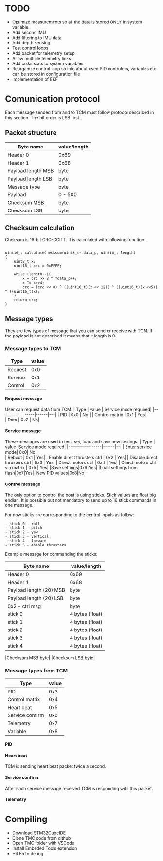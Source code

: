 
# TODO
* Optimize measurements so all the data is stored ONLY in system variable.
* Add second IMU
* Add filtering to IMU data
* Add depth sensing
* Test control loops
* Add packet for telemetry setup
* Allow multiple telemetry links
* Add tasks stats to system variables
* Reorganize control loop so info about used PID controlers, variables etc can be stored in configuration file
* Implementation of EKF 
# Comunication protocol
Each message sended from and to TCM must follow protocol described in this section.
The bit order is LSB first.

## Packet structure


| Byte name        | value/length |
|-----------------|------|
| Header 0        | 0x69   |   
| Header 1        | 0x68   |   
| Payload length MSB |  byte  |  
| Payload length LSB |   byte |
|Message type      | byte|
| Payload|0 - 500|
|Checksum MSB|byte|
|Checksum LSB|byte|

## Checksum calculation


Cheksum is 16-bit CRC-CCITT. It is calculated with following function:
```

uint16_t calculateChecksum(uint8_t* data_p, uint16_t length)
{
    uint8_t x;
    uint16_t crc = 0xFFFF;

    while (length--){
        x = crc >> 8 ^ *data_p++;
        x ^= x>>4;
        crc = (crc << 8) ^ ((uint16_t)(x << 12)) ^ ((uint16_t)(x <<5)) ^ ((uint16_t)x);
    }
    return crc;
}
```

## Message types

They are few types of message that you can send or receive with TCM. If the payload is not described it means that it length is 0.

### Message types to TCM

| Type       | value |
|-----------------|------|
| Request   | 0x0   |   
| Service   | 0x1   |   
| Control    |  0x2  |  

#### Request message
User can request data from TCM. 
| Type       | value | Service mode required|
|-----------------|------|---|
| PID   | 0x0   | No |
| Control matrix   | 0x1   | Yes|   
| Data    |  0x2  | No| 

#### Service message
These messages are used to test, set, load and save new settings.
| Type       | value |Service mode required|
|-----------------|------|--|
| Enter service mode| 0x0|  No|   
| Reboot   | 0x1   |   Yes|
| Enable direct thrusters ctrl   |  0x2  |  Yes|
| Disable direct thrusters ctrl   |  0x3  |   Yes|
| Direct motors ctrl    |  0x4  |  Yes|
| Direct motors ctrl via matrix    |  0x5  |  Yes|
|Save settings|0x6|Yes|
|Load settings from flash|0x7|Yes|
|New PID values|0x8|No|

#### Control message

The only option to control the boat is using sticks. Stick values are float big endian. It is possible but not mandatory to send up to 16 stick commands in one message. 

For now sticks are corresponding to the control inputs as follow:

    - stick 0 - roll
    - stick 1 - pitch
    - stick 2 - yaw
    - stick 3 - vertical
    - stick 4 - forward
    - stick 5 - enable thrusters

Example message for commanding the sticks:

| Byte name        | value/length |
|-----------------|------|
| Header 0        | 0x69   |   
| Header 1        | 0x68   |   
| Payload length (20) MSB |  byte  |  
| Payload length (20) LSB |   byte |
|0x2 - ctrl msg     | byte|
| stick 0 |4 bytes (float)|
| stick 1 |4 bytes (float)|
| stick 2 |4 bytes (float)|
| stick 3 |4 bytes (float)|
| stick 4 |4 bytes (float)|

|Checksum MSB|byte|
|Checksum LSB|byte|



### Message types from TCM

| Type       | value |
|-----------------|------|
| PID              |  0x3  |   
| Control matrix   |  0x4  |  
| Heart beat       |  0x5  |  
| Service confirm  |  0x6  |  
| Telemetry        |  0x7  | 
| Variable         |  0x8  | 


#### PID 



#### Heart beat 
TCM is sending heart beat packet twice a second.

#### Service confirm
After each service message received TCM is responding with this packet.

#### Telemetry


# Compiling
- Download STM32CubeIDE
- Clone TMC code from github
- Open TMC folder with VSCode
- Install Embeded Tools extension
- Hit F5 to debug
